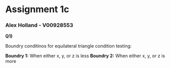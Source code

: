 # Assignment 1c
### Alex Holland - V00928553

**Q1)** 

Boundry conditinos for equilateral triangle condition testing:

**Boundry 1:** When either x, y, or z is less
**Boundry 2:** When either x, y, or z is more
